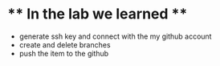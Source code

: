 # ** In the lab we learned **


- generate ssh key and connect with the my github account
- create and delete branches
- push the item to the github
